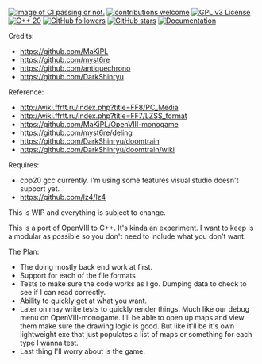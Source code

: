 [![Image of CI passing or not.](https://ci.appveyor.com/api/projects/status/32r7s2skrgm9ubva?svg=true)](https://ci.appveyor.com/project/Sebanisu/openviii-cpp-wip)
[![contributions welcome](https://img.shields.io/badge/contributions-welcome-brightgreen.svg?style=flat)](https://github.com/sebanisu/OpenVIII_CPP_WIP/issues) 
[![GPL v3 License](https://img.shields.io/badge/License-GPL_V3-blue.svg)](https://www.gnu.org/licenses/gpl-3.0.en.html) 
[![C++ 20](https://img.shields.io/badge/C++%20-20-ff69b4.svg)](https://en.cppreference.com/w/cpp/20) 
[![GitHub followers](https://img.shields.io/github/followers/sebanisu.svg?style=social&label=Follow)](https://github.com/sebanisu?tab=followers) 
[![GitHub stars](https://img.shields.io/github/stars/sebanisu/ToolsLibrary.svg?style=social&label=Star)](https://GitHub.com/sebanisu/OpenVIII_CPP_WIP/stargazers/) 
[![Documentation](https://codedocs.xyz/Sebanisu/OpenVIII_CPP_WIP.svg)](https://codedocs.xyz/Sebanisu/OpenVIII_CPP_WIP/)

Credits:
 - https://github.com/MaKiPL
 - https://github.com/myst6re
 - https://github.com/antiquechrono
 - https://github.com/DarkShinryu

Reference:
 - http://wiki.ffrtt.ru/index.php?title=FF8/PC_Media
 - http://wiki.ffrtt.ru/index.php?title=FF7/LZSS_format
 - https://github.com/MaKiPL/OpenVIII-monogame
 - https://github.com/myst6re/deling
 - https://github.com/DarkShinryu/doomtrain
 - https://github.com/DarkShinryu/doomtrain/wiki
 
Requires:
 - cpp20 gcc currently. I'm using some features visual studio doesn't support yet.
 - https://github.com/lz4/lz4

This is WIP and everything is subject to change.

This is a port of OpenVIII to C++. It's kinda an experiment. I want to keep is a modular as possible so you don't need to include what you don't want.

The Plan:
  - The doing mostly back end work at first.
  - Support for each of the file formats
  - Tests to make sure the code works as I go. Dumping data to check to see if I can read correctly.
  - Ability to quickly get at what you want.
  - Later on may write tests to quickly render things. Much like our debug menu on OpenVIII-monogame. I'll be able to open up maps and view them make sure the drawing logic is good. But like it'll be it's own lightweight exe that just populates a list of maps or something for each type I wanna test.
  - Last thing I'll worry about is the game. 
